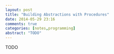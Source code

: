 ```yaml
---
layout: post
title: "Building Abstractions with Procedures"
date: 2014-05-29 23:16
comments: true
categories: [notes,programming]
abstract: "TODO"
---
```


TODO
